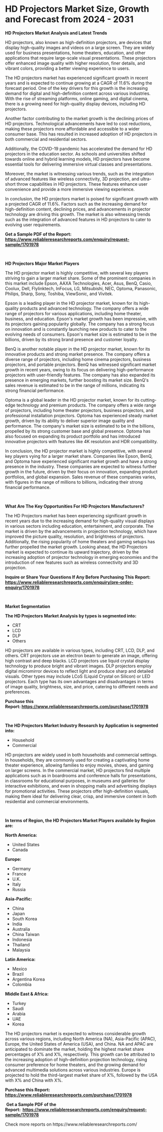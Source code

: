 <p><h1>HD Projectors Market Size, Growth and Forecast from 2024 - 2031</h1></p><p><strong>HD Projectors Market Analysis and Latest Trends</strong></p>
<p><p>HD projectors, also known as high-definition projectors, are devices that display high-quality images and videos on a large screen. They are widely used for business presentations, home theaters, education, and other applications that require large-scale visual presentations. These projectors offer enhanced image quality with higher resolution, finer details, and vibrant colors, providing a better viewing experience to users.</p><p>The HD projectors market has experienced significant growth in recent years and is expected to continue growing at a CAGR of 11.6% during the forecast period. One of the key drivers for this growth is the increasing demand for digital and high-definition content across various industries. With the rise of streaming platforms, online gaming, and digital cinema, there is a growing need for high-quality display devices, including HD projectors.</p><p>Another factor contributing to the market growth is the declining prices of HD projectors. Technological advancements have led to cost reductions, making these projectors more affordable and accessible to a wider consumer base. This has resulted in increased adoption of HD projectors in both commercial and residential sectors.</p><p>Additionally, the COVID-19 pandemic has accelerated the demand for HD projectors in the education sector. As schools and universities shifted towards online and hybrid learning models, HD projectors have become essential tools for delivering immersive virtual classes and presentations.</p><p>Moreover, the market is witnessing various trends, such as the integration of advanced features like wireless connectivity, 3D projection, and ultra-short throw capabilities in HD projectors. These features enhance user convenience and provide a more immersive viewing experience.</p><p>In conclusion, the HD projectors market is poised for significant growth with a projected CAGR of 11.6%. Factors such as the increasing demand for high-definition content, declining prices, and advancements in projector technology are driving this growth. The market is also witnessing trends such as the integration of advanced features in HD projectors to cater to evolving user requirements.</p></p>
<p><strong>Get a Sample PDF of the Report:&nbsp; <a href="https://www.reliableresearchreports.com/enquiry/request-sample/1701978">https://www.reliableresearchreports.com/enquiry/request-sample/1701978</a></strong></p>
<p>&nbsp;</p>
<p><strong>HD Projectors Major Market Players</strong></p>
<p><p>The HD projector market is highly competitive, with several key players striving to gain a larger market share. Some of the prominent companies in this market include Epson, AAXA Technologies, Acer, Asus, BenQ, Casio, Coolux, Dell, Flylinktech, InFocus, LG, Mitsubishi, NEC, Optoma, Panasonic, Philips, Sharp, Sony, Toshiba, ViewSonic, and Vivitek.</p><p>Epson is a leading player in the HD projector market, known for its high-quality products and advanced technology. The company offers a wide range of projectors for various applications, including home theater, business, and education. Epson's market growth has been impressive, with its projectors gaining popularity globally. The company has a strong focus on innovation and is constantly launching new products to cater to the evolving needs of consumers. Epson's market size is estimated to be in the billions, driven by its strong brand presence and customer loyalty.</p><p>BenQ is another notable player in the HD projector market, known for its innovative products and strong market presence. The company offers a diverse range of projectors, including home cinema projectors, business projectors, and portable projectors. BenQ has witnessed significant market growth in recent years, owing to its focus on delivering high-performance projectors with user-friendly features. The company has also expanded its presence in emerging markets, further boosting its market size. BenQ's sales revenue is estimated to be in the range of millions, indicating its strong financial performance.</p><p>Optoma is a global leader in the HD projector market, known for its cutting-edge technology and premium products. The company offers a wide range of projectors, including home theater projectors, business projectors, and professional installation projectors. Optoma has experienced steady market growth, driven by its ability to deliver superior image quality and performance. The company's market size is estimated to be in the billions, propelled by its strong customer base and global presence. Optoma has also focused on expanding its product portfolio and has introduced innovative projectors with features like 4K resolution and HDR compatibility.</p><p>In conclusion, the HD projector market is highly competitive, with several key players vying for a larger market share. Companies like Epson, BenQ, and Optoma have experienced significant market growth and have a strong presence in the industry. These companies are expected to witness further growth in the future, driven by their focus on innovation, expanding product portfolios, and global expansion. Sales revenue of these companies varies, with figures in the range of millions to billions, indicating their strong financial performance.</p></p>
<p>&nbsp;</p>
<p><strong>What Are The Key Opportunities For HD Projectors Manufacturers?</strong></p>
<p><p>The HD Projectors market has been experiencing significant growth in recent years due to the increasing demand for high-quality visual displays in various sectors including education, entertainment, and corporate. The market is driven by the advancements in projection technology, which have improved the picture quality, resolution, and brightness of projectors. Additionally, the rising popularity of home theaters and gaming setups has further propelled the market growth. Looking ahead, the HD Projectors market is expected to continue its upward trajectory, driven by the increasing adoption of projector technology in emerging economies and the introduction of new features such as wireless connectivity and 3D projection.</p></p>
<p><strong>Inquire or Share Your Questions If Any Before Purchasing This Report: <a href="https://www.reliableresearchreports.com/enquiry/pre-order-enquiry/1701978">https://www.reliableresearchreports.com/enquiry/pre-order-enquiry/1701978</a></strong></p>
<p>&nbsp;</p>
<p><strong>Market Segmentation</strong></p>
<p><strong>The HD Projectors Market Analysis by types is segmented into:</strong></p>
<p><ul><li>CRT</li><li>LCD</li><li>DLP</li><li>Others</li></ul></p>
<p><p>HD projectors are available in various types, including CRT, LCD, DLP, and others. CRT projectors use an electron beam to generate an image, offering high contrast and deep blacks. LCD projectors use liquid crystal display technology to produce bright and vibrant images. DLP projectors employ digital micromirror devices to reflect light and produce sharp and detailed visuals. Other types may include LCoS (Liquid Crystal on Silicon) or LED projectors. Each type has its own advantages and disadvantages in terms of image quality, brightness, size, and price, catering to different needs and preferences.</p></p>
<p><strong>Purchase this Report:&nbsp;<a href="https://www.reliableresearchreports.com/purchase/1701978">https://www.reliableresearchreports.com/purchase/1701978</a></strong></p>
<p>&nbsp;</p>
<p><strong>The HD Projectors Market Industry Research by Application is segmented into:</strong></p>
<p><ul><li>Household</li><li>Commercial</li></ul></p>
<p><p>HD projectors are widely used in both households and commercial settings. In households, they are commonly used for creating a captivating home theater experience, allowing families to enjoy movies, shows, and gaming on larger screens. In the commercial market, HD projectors find multiple applications such as in boardrooms and conference halls for presentations, in classrooms for educational purposes, in museums and galleries for interactive exhibitions, and even in shopping malls and advertising displays for promotional activities. These projectors offer high-definition visuals, making them ideal for delivering clear, crisp, and immersive content in both residential and commercial environments.</p></p>
<p>&nbsp;</p>
<p><strong>In terms of Region, the HD Projectors Market Players available by Region are:</strong></p>
<p>
    <p> <strong> North America: </strong>
        <ul>
            <li>United States</li>
            <li>Canada</li>
        </ul>
        </p> 
    <p> <strong> Europe: </strong>
        <ul>
            <li>Germany</li>
            <li>France</li>
            <li>U.K.</li>
            <li>Italy</li>
            <li>Russia</li>
        </ul>
        </p> 
    <p> <strong> Asia-Pacific: </strong>
        <ul>
            <li>China</li>
            <li>Japan</li>
            <li>South Korea</li>
            <li>India</li>
            <li>Australia</li>
            <li>China Taiwan</li>
            <li>Indonesia</li>
            <li>Thailand</li>
            <li>Malaysia</li>
        </ul>
        </p> 
    <p> <strong> Latin America: </strong>
        <ul>
            <li>Mexico</li>
            <li>Brazil</li>
            <li>Argentina Korea</li>
            <li>Colombia</li>
        </ul>
        </p> 
    <p> <strong> Middle East & Africa: </strong>
        <ul>
            <li>Turkey</li>
            <li>Saudi</li>
            <li>Arabia</li>
            <li>UAE</li>
            <li>Korea</li>
        </ul>
    </p>
    </p>
<p><p>The HD projectors market is expected to witness considerable growth across various regions, including North America (NA), Asia-Pacific (APAC), Europe, the United States of America (USA), and China. NA and APAC are anticipated to dominate the market, holding the highest market share percentages of X% and X%, respectively. This growth can be attributed to the increasing adoption of high-definition projection technology, rising consumer preference for home theaters, and the growing demand for advanced multimedia solutions across various industries. Europe is projected to hold the third-largest market share of X%, followed by the USA with X% and China with X%.</p></p>
<p><strong>Purchase this Report: <a href="https://www.reliableresearchreports.com/purchase/1701978">https://www.reliableresearchreports.com/purchase/1701978</a></strong></p>
<p>&nbsp;<strong>Get a Sample PDF of the Report:&nbsp;&nbsp;<a href="https://www.reliableresearchreports.com/enquiry/request-sample/1701978">https://www.reliableresearchreports.com/enquiry/request-sample/1701978</a></strong></p>
<p><strong></strong></p>
<p>Check more reports on https://www.reliableresearchreports.com/</p>